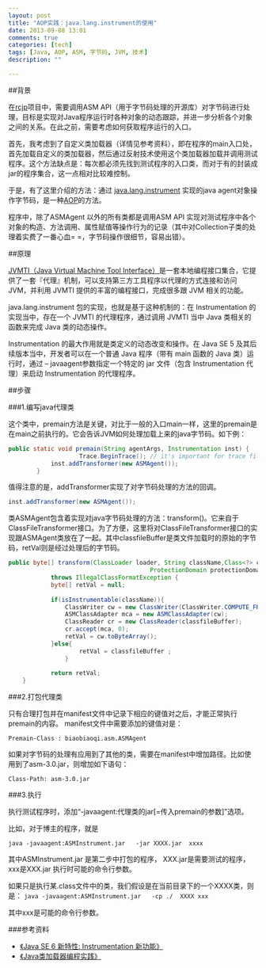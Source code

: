 ```yaml
---
layout: post
title: "AOP实践：java.lang.instrument的使用"
date: 2013-09-08 13:01
comments: true
categories: [tech]
tags: [Java, AOP, ASM, 字节码, JVM, 技术]
description: ""

---
```


##背景

在[rcjp](https://github.com/biaobiaoqi/rcjp)项目中，需要调用ASM API（用于字节码处理的开源库）对字节码进行处理，目标是实现对Java程序运行时各种对象的动态跟踪，并进一步分析各个对象之间的关系。在此之前，需要考虑如何获取程序运行的入口。

首先，我考虑到了自定义类加载器（详情见参考资料），即在程序的main入口处，首先加载自定义的类加载器，然后通过反射技术使用这个类加载器加载并调用测试程序。这个方法缺点是：每次都必须先找到测试程序的入口类，而对于有的封装成jar的程序集合，这一点相对比较难控制。

于是，有了这里介绍的方法：通过 [java.lang.instrument](http://docs.oracle.com/javase/6/docs/api/java/lang/instrument/package-summary.html) 实现的java agent对象操作字节码，是一种[AOP](http://en.wikipedia.org/wiki/Aspect-oriented_programming)的方法。

程序中，除了ASMAgent 以外的所有类都是调用ASM API 实现对测试程序中各个对象的构造、方法调用、属性赋值等操作行为的记录（其中对Collection子类的处理着实费了一番心血= =，字节码操作很细节，容易出错）。
<!--more-->

##原理

[JVMTI（Java Virtual Machine Tool Interface）](http://www.ibm.com/developerworks/cn/java/j-lo-jse61/index.html#N100A7)是一套本地编程接口集合，它提供了一套『代理』机制，可以支持第三方工具程序以代理的方式连接和访问 JVM，并利用 JVMTI 提供的丰富的编程接口，完成很多跟 JVM 相关的功能。

java.lang.instrument 包的实现，也就是基于这种机制的：在 Instrumentation 的实现当中，存在一个 JVMTI 的代理程序，通过调用 JVMTI 当中 Java 类相关的函数来完成 Java 类的动态操作。

Instrumentation 的最大作用就是类定义的动态改变和操作。在 Java SE 5 及其后续版本当中，开发者可以在一个普通 Java 程序（带有 main 函数的 Java 类）运行时，通过 – javaagent参数指定一个特定的 jar 文件（包含 Instrumentation 代理）来启动 Instrumentation 的代理程序。

##步骤

###1.编写java代理类

这个类中，premain方法是关键，对比于一般的入口main一样，这里的premain是在main之前执行的。它会告诉JVM如何处理加载上来的java字节码。如下例：

```java
public static void premain(String agentArgs, Instrumentation inst) {  
                    Trace.BeginTrace(); // it's important for trace files  
            inst.addTransformer(new ASMAgent());  
        }  
```

值得注意的是，addTransformer实现了对字节码处理的方法的回调。

```java
inst.addTransformer(new ASMAgent());  
```

类ASMAgent包含着实现对java字节码处理的方法：transform()。它来自于ClassFileTransformer接口。为了方便，这里将对ClassFileTransformer接口的实现跟ASMAgent类放在了一起。其中classfileBuffer是类文件加载时的原始的字节码，retVal则是经过处理后的字节码。

```java
public byte[] transform(ClassLoader loader, String className,Class<?> classBeingRedefined,   
                                        ProtectionDomain protectionDomain,byte[] classfileBuffer)  
            throws IllegalClassFormatException {  
            byte[] retVal = null;  
      
            if(isInstrumentable(className)){    
                ClassWriter cw = new ClassWriter(ClassWriter.COMPUTE_FRAMES);  
                ASMClassAdapter mca = new ASMClassAdapter(cw);   
                ClassReader cr = new ClassReader(classfileBuffer);  
                cr.accept(mca, 0);  
                retVal = cw.toByteArray();  
            }else{  
                    retVal = classfileBuffer ;  
                }  
  
            return retVal;  
    }  
```

###2.打包代理类

只有合理打包并在manifest文件中记录下相应的键值对之后，才能正常执行premain的内容。
manifest文件中需要添加的键值对是：
```
Premain-Class : biaobiaoqi.asm.ASMAgent  
```

如果对字节码的处理有应用到了其他的类，需要在manifest中增加路径。比如使用到了asm-3.0.jar，则增加如下语句：
```
Class-Path: asm-3.0.jar  
```

###3.执行

执行测试程序时，添加“-javaagent:代理类的jar[=传入premain的参数]”选项。

比如，对于博主的程序，就是

`java -javaagent:ASMInstrument.jar   -jar XXXX.jar  xxxx`

其中ASMInstrument.jar 是第二步中打包的程序，  XXX.jar是需要测试的程序， xxx是XXX.jar 执行时可能的命令行参数。

如果只是执行某.class文件中的类，我们假设是在当前目录下的一个XXXX类，则是：
`java -javaagent:ASMInstrument.jar   -cp ./  XXXX xxx`

其中xxx是可能的命令行参数。

###参考资料

* [《Java SE 6 新特性: Instrumentation 新功能》](http://www.ibm.com/developerworks/cn/java/j-lo-jse61/index.html)
* [《Java类加载器编程实践》](http://biaobiaoqi.github.io/blog/2013/09/08/java-class-loader-in-practice/)
